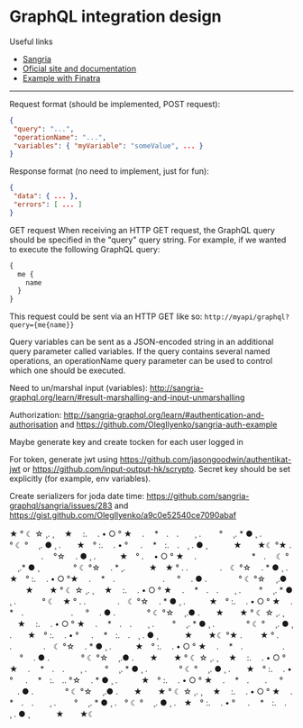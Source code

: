# GraphQL integration design

Useful links
 - [Sangria](https://github.com/sangria-graphql/sangria)
 - [Oficial site and documentation](http://sangria-graphql.org)
 - [Example with Finatra](https://github.com/chrisphelps/sangria-finatra)
 
 -----
 
 Request format (should be implemented, POST request):
 ```json
 {
  "query": "...",
  "operationName": "...",
  "variables": { "myVariable": "someValue", ... }
}
 ```
 Response format (no need to implement, just for fun):
 ```json
 {
  "data": { ... },
  "errors": [ ... ]
}
 ```
GET request 
When receiving an HTTP GET request, the GraphQL query should be specified in the "query" query string. For example, if we wanted to execute the following GraphQL query:
```javascript
{
  me {
    name
  }
}
```
This request could be sent via an HTTP GET like so:
```http://myapi/graphql?query={me{name}}```

Query variables can be sent as a JSON-encoded string in an additional query parameter called variables. If the query contains several named operations, an operationName query parameter can be used to control which one should be executed.

Need to un/marshal input (variables): http://sangria-graphql.org/learn/#result-marshalling-and-input-unmarshalling

Authorization: http://sangria-graphql.org/learn/#authentication-and-authorisation and https://github.com/OlegIlyenko/sangria-auth-example

Maybe generate key and create tocken for each user logged in

For token, generate jwt using https://github.com/jasongoodwin/authentikat-jwt or https://github.com/input-output-hk/scrypto. Secret key should be set explicitly (for example, env variables).


Create serializers for joda date time: https://github.com/sangria-graphql/sangria/issues/283 and https://gist.github.com/OlegIlyenko/a9c0e52540ce7090abaf


★ ° ☾ ☆ ¸. ¸ 　★　 :.　 . • ○ ° ★　 .　 *　.　.　　¸ .　　 ° 　¸. * ● ¸ .　　　　° ☾ ° 　¸. ● ¸ .　　★　° :.　 . • ° 　 .　 *　:.　.　¸ . ● ¸ 　　　★　　★☾ °★ . 　　　　.　 °☆ 　. ● ¸ .　　　★　° .　 • ○ ° ★　 .　　　　　　　*　.　 ☾ ° 　¸.* ● ¸ 　　　　° ☾ °☆ 　. * ¸.　　　★　★ ° . .　　　　.　☾ °☆ 　. * ● ¸ .　　　★　° :.　 . • ○ °★　 .　 *　.　　　　　　. 　 ° 　. ● .　　　　° ☾ °☆ 　¸.● 　　★　　★ ° ☾ ☆ ¸. ¸ 　★　 :.　 . • ○ ° ★　 .　 *　.　.　　¸ .　　 ° 　¸. * ● ¸ . 　　　° ☾　★ ° . .　　　　.　☾ °☆ 　. * ● ¸ .　　　★　° :.　 . • ○ ° ★　 .　 *　.　　　　　　. 　 ° 　. ● .　　　　° ☾ °☆ 　¸.● .　　★　　★ ° ☾ ☆ ¸. ¸ 　★　 :.　 . • ○ ° ★　 .　 *　.　.　　¸ .　　 ° 　¸. * ● ¸ .　　　　° ☾ ° 　¸. ● ¸ .　　★　° :.　 . • ° 　 .　 *　:.　.　¸ . ● ¸ 　　　★　　★☾ °★ . 　　★ ° . .　　　　.　☾ °☆ 　. * ● ¸ .　　　★　° :.　 . • ○ ° ★　 .　 *　.　　　　　. 　 ° 　. ● .　　　　° ☾ °☆ 　¸.● .　　★　　★ ° ☾ ☆ ¸. ¸ 　★　 :.　 . • ○ ° ★　 .　 *　.　.　　¸ .　　 ° 　¸. * ● ¸ .　　　　° ☾ ° 　¸. ● ¸ .　　★　° :.　 . • ° 　 .　 *　:.　.. °☆ 　. * ● ¸ .　　　★　° :.　 . • ○ ° ★　 .　 *　.　　. 　 ° 　. ● .　　　　° ☾ °☆ 　¸.● .　　★　　★ ° ☾ ☆ ¸. ¸ 　★　 :.　 . • ○ ° ★　 .　 *　.　.　　¸ .　　 ° 　¸. * ● ¸ .　° ☾ ° 　¸. ● ¸ .　★　° :.　 . • ° 　 .　 *　:.　.　¸ . ● ¸ 　　　★　　★☾
